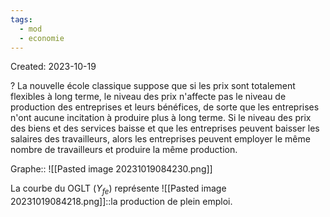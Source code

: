 ```yaml
---
tags:
  - mod
  - economie
---
```

Created: 2023-10-19

?
La nouvelle école classique suppose que si les prix sont totalement flexibles à long terme, le niveau des prix n'affecte pas le niveau de production des entreprises et leurs bénéfices, de sorte que les entreprises n'ont aucune incitation à produire plus à long terme. Si le niveau des prix des biens et des services baisse et que les entreprises peuvent baisser les salaires des travailleurs, alors les entreprises peuvent employer le même nombre de travailleurs et produire la même production.
<!--SR:!2024-04-10,1,232-->


Graphe:: ![[Pasted image 20231019084230.png]]
<!--SR:!2024-04-12,3,272-->


La courbe du OGLT ($Y_{fe}$) représente ![[Pasted image 20231019084218.png]]::la production de plein emploi.
<!--SR:!2024-04-12,3,270-->